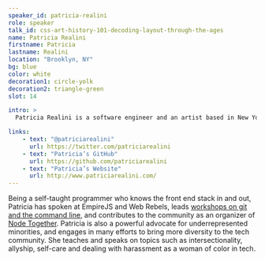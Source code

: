 ```yaml
---
speaker_id: patricia-realini
role: speaker
talk_id: css-art-history-101-decoding-layout-through-the-ages
name: Patricia Realini
firstname: Patricia
lastname: Realini
location: "Brooklyn, NY"
bg: blue
color: white
decoration1: circle-yolk
decoration2: triangle-green
slot: 14

intro: >
  Patricia Realini is a software engineer and an artist based in New York City, where she works at <a href="http://meetfabric.com">Fabric</a>.

links:
    - text: "@patriciarealini"
      url: https://twitter.com/patriciarealini
    - text: "Patricia’s GitHub"
      url: https://github.com/patriciarealini
    - text: "Patricia’s Website"
      url: http://www.patriciarealini.com/
---
```


<p>
Being a self-taught programmer who knows the front end stack in and out, Patricia has spoken at EmpireJS and Web Rebels,
leads <a href="http://slides.com/patriciarealini/get-git-got#/">workshops on git and the command line</a>, and
contributes to the community as an organizer of <a href="http://www.nodetogether.org/">Node Together</a>. Patricia is
also a powerful advocate for underrepresented minorities, and engages in many efforts to bring more diversity to the
tech community. She teaches and speaks on topics such as intersectionality, allyship, self-care and dealing with
harassment as a woman of color in tech.
</p>
